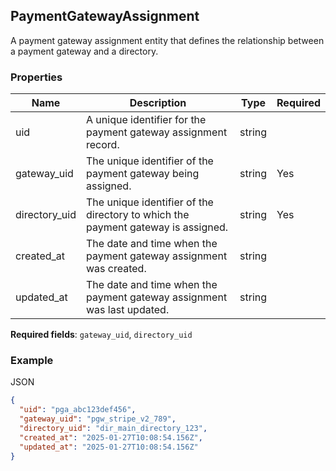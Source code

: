 ## PaymentGatewayAssignment

A payment gateway assignment entity that defines the relationship between a payment gateway and a directory.

### Properties

| Name | Description | Type | Required |
| --- | --- | --- | --- |
| uid | A unique identifier for the payment gateway assignment record. | string |  |
| gateway_uid | The unique identifier of the payment gateway being assigned. | string | Yes |
| directory_uid | The unique identifier of the directory to which the payment gateway is assigned. | string | Yes |
| created_at | The date and time when the payment gateway assignment was created. | string |  |
| updated_at | The date and time when the payment gateway assignment was last updated. | string |  |

**Required fields**: `gateway_uid`, `directory_uid`

### Example

JSON

```json
{
  "uid": "pga_abc123def456",
  "gateway_uid": "pgw_stripe_v2_789",
  "directory_uid": "dir_main_directory_123",
  "created_at": "2025-01-27T10:08:54.156Z",
  "updated_at": "2025-01-27T10:08:54.156Z"
}
```
